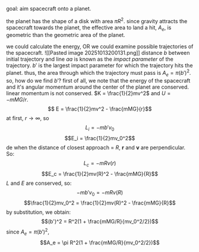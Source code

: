 goal: aim spacecraft onto a planet.

the planet has the shape of a disk with area $\pi R^2$.
since gravity attracts the spacecraft towards the planet, the effective area to land a hit, $A_e$, is geometric than the geometric area of the planet.

we could calculate the energy, OR we could examine possible trajectories of the spacecraft.
![[Pasted image 20251013200131.png]]
distance $b$ between initial trajectory and line $aa$ is known as the *impact parameter* of the trajectory.
$b'$ is the largest impact parameter for which the trajectory hits the planet.
thus, the area through which the trajectory must pass is $A_e = \pi(b')^2$.
so, how do we find $b'$? first of all, we note that the energy of the spacecraft and it's angular momentum around the center of the planet are conserved.
	linear momentum is not conserved.
$K = \frac{1}{2}mv^2$ and $U = -mMG/r$. 
$$ E = \frac{1}{2}mv^2 - \frac{mMG}{r}$$
at first, $r\rightarrow\infty$, so
$$L_i = -mb'v_0$$ $$E_i = \frac{1}{2}mv_0^2$$de
when the distance of closest approach = $R$, $\mathbf{r}$ and $\mathbf{v}$ are perpendicular.
So:
$$L_c = -mRv(r)$$
$$E_c = \frac{1}{2}mv(R)^2 - \frac{mMG}{R}$$
$L$ and $E$ are conserved, so:
$$-mb'v_0 = -mRv(R)$$
$$\frac{1}{2}mv_0^2 = \frac{1}{2}mv(R)^2 - \frac{mMG}{R}$$
by substitution, we obtain:
$$(b')^2 = R^2(1 + \frac{mMG/R}{mv_0^2/2})$$
since $A_e = \pi(b')^2$,
$$A_e = \pi R^2(1 + \frac{mMG/R}{mv_0^2/2})$$
